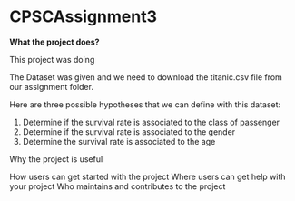 # CPSCAssignment3

**What the project does?**

This project was doing 

The Dataset was given and we need to download the titanic.csv file from our assignment folder. 

Here are three possible hypotheses that we can define with this dataset:

1. Determine if the survival rate is associated to the class of passenger
2. Determine if the survival rate is associated to the gender
3. Determine the survival rate is associated to the age



Why the project is useful



How users can get started with the project
Where users can get help with your project
Who maintains and contributes to the project

